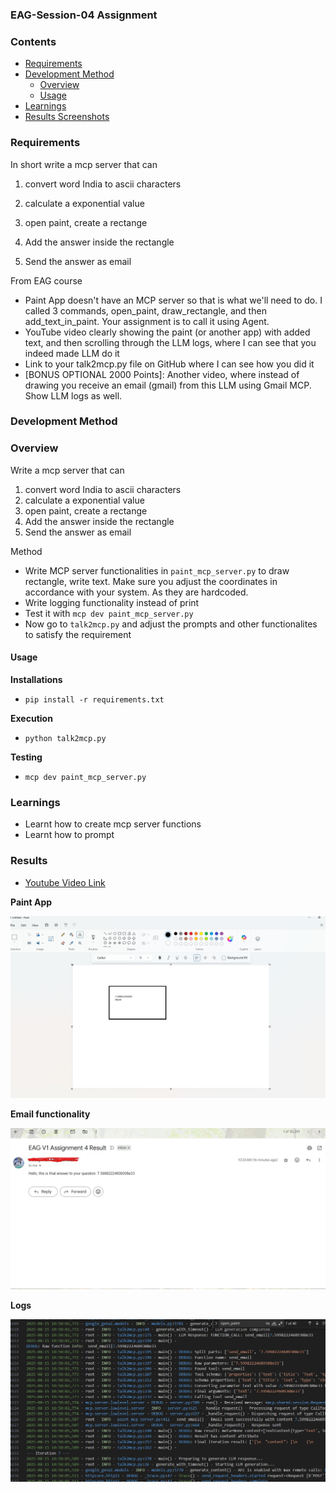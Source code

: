 ### EAG-Session-04 Assignment 

### Contents

- [Requirements](#requirements)
- [Development Method](#development-method)
    - [Overview](#Overview)
    - [Usage](#usage)
- [Learnings](#learnings)
- [Results Screenshots](#results)

### Requirements

In short write a mcp server that can 

1. convert word India to ascii characters

2. calculate a exponential value

3. open paint, create a rectange 

4. Add the answer inside the rectangle

5. Send the answer as email

From EAG course
- Paint App doesn't have an MCP server so that is what we'll need to do. I called 3 commands, open_paint, draw_rectangle, and then add_text_in_paint. Your assignment is to call it using Agent. 
- YouTube video clearly showing the paint (or another app) with added text, and then scrolling through the LLM logs, where I can see that you indeed made LLM do it
- Link to your talk2mcp.py file on GitHub where I can see how you did it
- [BONUS OPTIONAL 2000 Points]: Another video, where instead of drawing you receive an email (gmail) from this LLM using Gmail MCP. Show LLM logs as well.

### Development Method

### Overview

Write a mcp server that can 
1. convert word India to ascii characters
2. calculate a exponential value
3. open paint, create a rectange 
4. Add the answer inside the rectangle
5. Send the answer as email

Method

- Write MCP server functionalities in `paint_mcp_server.py` to draw rectangle, write text. Make sure you adjust the coordinates in accordance with your system. As they are hardcoded.
- Write logging functionality instead of print
- Test it with `mcp dev paint_mcp_server.py`
- Now go to `talk2mcp.py` and adjust the prompts and other functionalites to satisfy the requirement

#### Usage

**Installations**

- `pip install -r requirements.txt`

**Execution**

- `python talk2mcp.py`

**Testing**

- `mcp dev paint_mcp_server.py`


### Learnings

- Learnt how to create mcp server functions
- Learnt how to prompt

### Results

- [Youtube Video Link](https://youtu.be/G8jJP5K6sik)

**Paint App**

![Paint](./assets/snap_assignment_4_paint.jpg)

**Email functionality**

![Email](./assets/snap_assignment_4.jpg)

**Logs**

![Logs](./assets/snap_logs.jpg)

